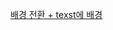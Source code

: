 [배경 전환 + texst에 배경](https://kim-seungmin.github.io/css/%EB%B0%B0%EA%B2%BD%20%EC%A0%84%ED%99%98%20%2B%20text%EC%97%90%20%EB%B0%B0%EA%B2%BD/index.html)
